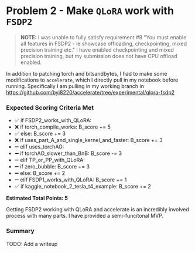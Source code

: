 # Problem 2 - Make `QLoRA` work with `FSDP2`

> **NOTE:** I was unable to fully satisfy requirement #8 "You must enable all features in FSDP2 - ie showcase offloading, checkpointing, mixed precision training etc." I have enabled checkpointing and mixed precision training, but my submission does not have CPU offload enabled.

In addition to patching torch and bitsandbytes, I had to make some modifications to `accelerate`, which I directly pull in my notebook before running. Specifically I am pulling in my working branch in https://github.com/byi8220/accelerate/tree/experimental/qlora-fsdp2

### Expected Scoring Criteria Met

- ✅ if FSDP2_works_with_QLoRA:
- ❌   if torch_compile_works: B_score += 5
- ✅	  else: B_score += 3
- ❌	  if uses_part_A_and_single_kernel_and_faster: B_score += 3
- ➖   elif uses_torchAO:
- ➖     if torchAO_slower_than_BnB: B_score -= 3
- ➖ elif TP_or_PP_with_QLoRA:
- ➖   if zero_bubble: B_score += 3
- ➖   else: B_score += 2
- ➖ elif FSDP1_works_with_QLoRA: B_score += 1
- ✅ if kaggle_notebook_2_tesla_t4_example: B_score += 2

**Estimated Total Points: 5**

Getting FSDP2 working with QLoRA and accelerate is an incredibly involved process with many parts. I have provided a semi-funcitonal MVP.

### Summary

TODO: Add a writeup